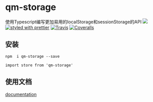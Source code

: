 # qm-storage

使用Typescript编写更加易用的localStorage和sessionStorage的API
[![](https://img.shields.io/npm/v/qm-storage.svg)](https://www.npmjs.com/package/qm-storage) 
[![styled with prettier](https://img.shields.io/badge/styled_with-prettier-ff69b4.svg)](https://github.com/prettier/prettier)
[![Travis](https://img.shields.io/travis/alexjoverm/typescript-library-starter.svg)](https://travis-ci.org/alexjoverm/typescript-library-starter)
[![Coveralls](https://img.shields.io/coveralls/alexjoverm/typescript-library-starter.svg)](https://coveralls.io/github/alexjoverm/typescript-library-starter)


## 安装


 `npm  i qm-storage --save`
 
 `import store from 'qm-storage'`
## 使用文档


[documentation](https://way-jm.github.io/qm-storage/start/start.html)

